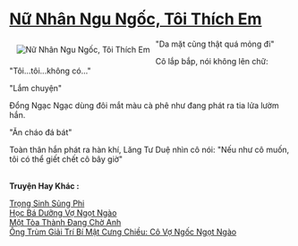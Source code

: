 <a href="https://utruyen.com/nu-nhan-ngu-ngoc-toi-thich-em/17056/" title="Nữ Nhân Ngu Ngốc, Tôi Thích Em"><h1>Nữ Nhân Ngu Ngốc, Tôi Thích Em</h1></a><div style="display:table"><img align="right" style="float: left; padding: 10px;" src="https://utruyen.com/images/story/200x260/nu-nhan-ngu-ngoc-toi-thich-em.jpg" alt="Nữ Nhân Ngu Ngốc, Tôi Thích Em">"Da mặt cũng thật quá mỏng đi"<p></p>Cô lắp bắp, nói không lên chữ: "Tôi...tôi...không có..."<p></p>"Lắm chuyện"<p></p>Đổng Ngạc Ngạc dùng đôi mắt màu cà phê như đang phát ra tia lửa lườm hắn.<p></p>"Ăn cháo đá bát"<p></p>Toàn thân hắn phát ra hàn khí, Lăng Tư Duệ nhìn cô nói: "Nếu như cô muốn, tôi có thể giết chết cô bây giờ"</div><p><br><b>Truyện Hay Khác :</b></p><a href="https://utruyen.com/trong-sinh-sung-phi/9387/" alt="Trọng Sinh Sủng Phi">Trọng Sinh Sủng Phi</a><br/><a href="https://truyenngontinhay.wordpress.com/2019/10/03/hoc-ba-duong-vo-ngot-ngao/" alt="Học Bá Dưỡng Vợ Ngọt Ngào">Học Bá Dưỡng Vợ Ngọt Ngào</a><br/><a href="https://github.com/quanluxury/truyenhot/tree/master/truyenhay/15261/" alt="Một Tòa Thành Đang Chờ Anh">Một Tòa Thành Đang Chờ Anh</a><br/><a href="https://github.com/quanluxury/truyenhot/tree/master/truyenhay/17397/" alt="Ông Trùm Giải Trí Bí Mật Cưng Chiều: Cô Vợ Ngốc Ngọt Ngào">Ông Trùm Giải Trí Bí Mật Cưng Chiều: Cô Vợ Ngốc Ngọt Ngào</a><br/>